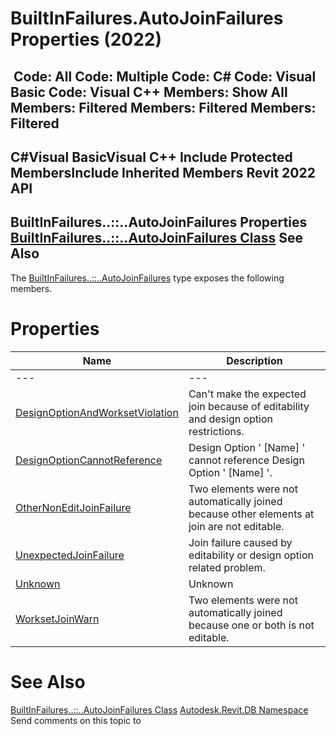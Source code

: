 # BuiltInFailures.AutoJoinFailures Properties (2022)

﻿
 Code: All Code: Multiple Code: C# Code: Visual Basic Code: Visual C++  Members: Show All Members: Filtered Members: Filtered Members: Filtered   
---  
C#Visual BasicVisual C++
Include Protected MembersInclude Inherited Members
Revit 2022 API  
---  
BuiltInFailures..::..AutoJoinFailures Properties  
[BuiltInFailures..::..AutoJoinFailures Class](4a5aa425-e362-bf95-a1a0-2b4e41236917.md "BuiltInFailures.AutoJoinFailures Class") See Also  
---  
The [BuiltInFailures..::..AutoJoinFailures](4a5aa425-e362-bf95-a1a0-2b4e41236917.md "BuiltInFailures.AutoJoinFailures Class") type exposes the following members.
# Properties
| Name | Description |
| --- | --- |
| --- | --- | --- |
| [DesignOptionAndWorksetViolation](01402346-36db-2c1a-390b-54c421b918a2.md "DesignOptionAndWorksetViolation Property") | Can't make the expected join because of editability and design option restrictions. |
| [DesignOptionCannotReference](4f7699a6-c73f-3603-9067-81d94b6e6689.md "DesignOptionCannotReference Property") | Design Option ' [Name] ' cannot reference Design Option ' [Name] '. |
| [OtherNonEditJoinFailure](46d3f775-5c77-c8aa-250f-3a003aa2819f.md "OtherNonEditJoinFailure Property") | Two elements were not automatically joined because other elements at join are not editable. |
| [UnexpectedJoinFailure](48c86080-93fd-200d-bb6e-4b887fe4581f.md "UnexpectedJoinFailure Property") | Join failure caused by editability or design option related problem. |
| [Unknown](660829b6-d9ba-a7fa-bd87-e999193d647e.md "Unknown Property") | Unknown |
| [WorksetJoinWarn](75b9e44c-cea1-6726-adc5-cd9880261c39.md "WorksetJoinWarn Property") | Two elements were not automatically joined because one or both is not editable. |

# See Also
[BuiltInFailures..::..AutoJoinFailures Class](4a5aa425-e362-bf95-a1a0-2b4e41236917.md "BuiltInFailures.AutoJoinFailures Class")
[Autodesk.Revit.DB Namespace](87546ba7-461b-c646-cbb1-2cb8f5bff8b2.md "Autodesk.Revit.DB Namespace")
Send comments on this topic to 
